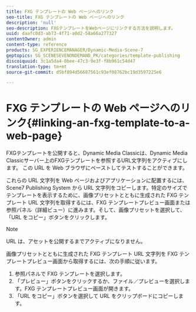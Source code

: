 ```yaml
---
title: FXG テンプレートの Web ページへのリンク
seo-title: FXG テンプレートの Web ページへのリンク
description: 'null'
seo-description: FXGテンプレートをWebページにリンクする方法を説明します。
uuid: daafc0d3-ab73-4f71-a0d2-58a66a277327
contentOwner: admin
content-type: reference
products: SG_EXPERIENCEMANAGER/Dynamic-Media-Scene-7
geptopics: SG_SCENESEVENONDEMAND_PK/categories/template-publishing
discoiquuid: 3c1a5da4-0bee-47c3-9e3f-f8b961c54d47
translation-type: tm+mt
source-git-commit: d5bf894d56687561c93ef08762bc19d3597225e6

---
```



# FXG テンプレートの Web ページへのリンク{#linking-an-fxg-template-to-a-web-page}

FXGテンプレートを公開すると、Dynamic Media Classicは、Dynamic Media Classicサーバー上のFXGテンプレートを参照するURL文字列をアクティブにします。 この URL を Web ブラウザにペーストしてテストすることができます。

これらの URL 文字列を Web ページおよびアプリケーションに配置するには、Scene7 Publishing System から URL 文字列をコピーします。特定のサイズでテンプレートを表示するために、画像プリセットとともに生成された FXG テンプレート URL 文字列を取得するには、FXG テンプレートプレビュー画面または参照パネル（詳細ビュー）に進みます。そして、画像プリセットを選択して、「URL をコピー」ボタンをクリックします。

>[!NOTE]
>
>URL は、アセットを公開するまでアクティブになりません。

画像プリセットとともに生成された FXG テンプレート URL 文字列を FXG テンプレートプレビュー画面から取得するには、次の手順に従います。

1. 参照パネルで FXG テンプレートを選択します。
1. 「プレビュー」ボタンをクリックするか、ファイル／プレビューを選択します。FXG テンプレートプレビュー画面が開きます。
1. 「URL をコピー」ボタンを選択して URL をクリップボードにコピーします。

